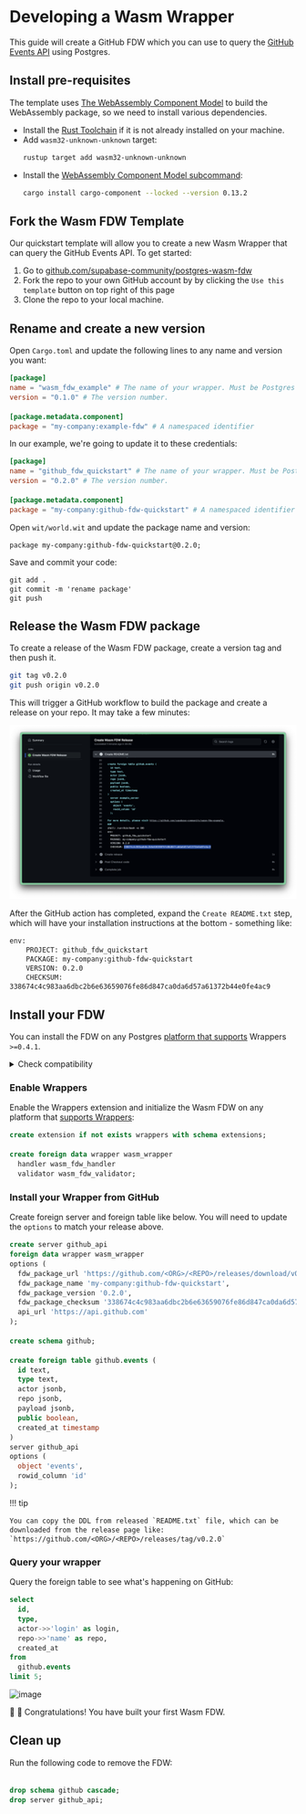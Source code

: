 # Developing a Wasm Wrapper

This guide will create a GitHub FDW which you can use to query the [GitHub Events API](https://api.github.com/events) using Postgres.

## Install pre-requisites

The template uses [The WebAssembly Component Model](https://component-model.bytecodealliance.org/) to build the WebAssembly package, so we need to install various dependencies.

- Install the [Rust Toolchain](https://www.rust-lang.org/tools/install) if it is not already installed on your machine.
- Add `wasm32-unknown-unknown` target:
  ```bash
  rustup target add wasm32-unknown-unknown
  ```
- Install the [WebAssembly Component Model subcommand](https://github.com/bytecodealliance/cargo-component):
  ```bash
  cargo install cargo-component --locked --version 0.13.2
  ```

## Fork the Wasm FDW Template

Our quickstart template will allow you to create a new Wasm Wrapper that can query the GitHub Events API. To get started:

1. Go to [github.com/supabase-community/postgres-wasm-fdw](https://github.com/supabase-community/postgres-wasm-fdw)
2. Fork the repo to your own GitHub account by by clicking the `Use this template` button on top right of this page
3. Clone the repo to your local machine.

## Rename and create a new version

Open `Cargo.toml` and update the following lines to any name and version you want:

```toml
[package]
name = "wasm_fdw_example" # The name of your wrapper. Must be Postgres compatible.
version = "0.1.0" # The version number.

[package.metadata.component]
package = "my-company:example-fdw" # A namespaced identifier
```

In our example, we're going to update it to these credentials:

```toml
[package]
name = "github_fdw_quickstart" # The name of your wrapper. Must be Postgres compatible.
version = "0.2.0" # The version number.

[package.metadata.component]
package = "my-company:github-fdw-quickstart" # A namespaced identifier
```

Open `wit/world.wit` and update the package name and version:

```
package my-company:github-fdw-quickstart@0.2.0;
```

Save and commit your code:

```
git add .
git commit -m 'rename package'
git push
```

## Release the Wasm FDW package

To create a release of the Wasm FDW package, create a version tag and then push it.

```bash
git tag v0.2.0
git push origin v0.2.0
```

This will trigger a GitHub workflow to build the package and create a release on your repo. It may take a few minutes:

![GitHub Build](../assets/wasm-build.png)

After the GitHub action has completed, expand the `Create README.txt` step, which will have your installation instructions at the bottom - something like:

```
env:
    PROJECT: github_fdw_quickstart
    PACKAGE: my-company:github-fdw-quickstart
    VERSION: 0.2.0
    CHECKSUM: 338674c4c983aa6dbc2b6e63659076fe86d847ca0da6d57a61372b44e0fe4ac9
```

## Install your FDW

You can install the FDW on any Postgres [platform that supports](../index.md#supported-platforms) Wrappers `>=0.4.1`.

<details>

<summary>Check compatibility</summary>

```sql
select *
from pg_available_extension_versions
where name = 'wrappers';
```

</details>

### Enable Wrappers

Enable the Wrappers extension and initialize the Wasm FDW on any platform that [supports Wrappers](../index.md#supported-platforms):

```sql
create extension if not exists wrappers with schema extensions;

create foreign data wrapper wasm_wrapper
  handler wasm_fdw_handler
  validator wasm_fdw_validator;
```

### Install your Wrapper from GitHub

Create foreign server and foreign table like below. You will need to update the `options` to match your release above.

```sql
create server github_api
foreign data wrapper wasm_wrapper
options (
  fdw_package_url 'https://github.com/<ORG>/<REPO>/releases/download/v0.2.0/github_fdw_quickstart.wasm',
  fdw_package_name 'my-company:github-fdw-quickstart',
  fdw_package_version '0.2.0',
  fdw_package_checksum '338674c4c983aa6dbc2b6e63659076fe86d847ca0da6d57a61372b44e0fe4ac9',
  api_url 'https://api.github.com'
);

create schema github;

create foreign table github.events (
  id text,
  type text,
  actor jsonb,
  repo jsonb,
  payload jsonb,
  public boolean,
  created_at timestamp
)
server github_api
options (
  object 'events',
  rowid_column 'id'
);
```

!!! tip

    You can copy the DDL from released `README.txt` file, which can be downloaded from the release page like: `https://github.com/<ORG>/<REPO>/releases/tag/v0.2.0`

### Query your wrapper

Query the foreign table to see what's happening on GitHub:

```sql
select
  id,
  type,
  actor->>'login' as login,
  repo->>'name' as repo,
  created_at
from
  github.events
limit 5;
```

<img width="812" alt="image" src="https://github.com/user-attachments/assets/53e963cb-6e8f-44f8-9f2e-f0edc73ddf3a">

👏 👏 Congratulations! You have built your first Wasm FDW.

## Clean up

Run the following code to remove the FDW:

```sql

drop schema github cascade;
drop server github_api;
```
